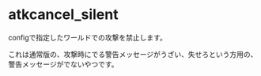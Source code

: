 # atkcancel_silent
configで指定したワールドでの攻撃を禁止します。

これは通常版の、攻撃時にでる警告メッセージがうざい、失せろという方用の、警告メッセージがでないやつです。
